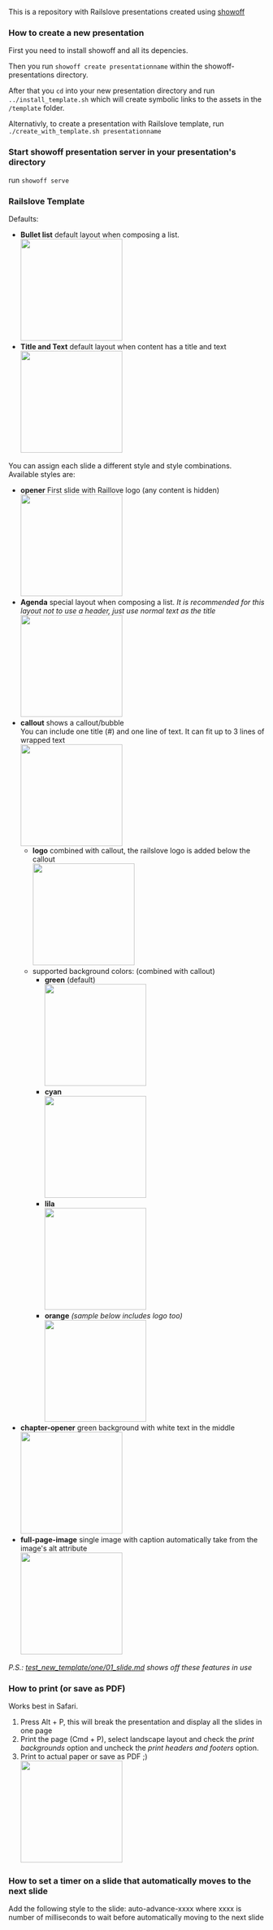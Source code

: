 This is a repository with Railslove presentations created using [showoff](https://github.com/schacon/showoff)

### How to create a new presentation

First you need to install showoff and all its depencies.

Then you run `showoff create presentationname` within the showoff-presentations directory.

After that you `cd` into your new presentation directory and run `../install_template.sh` which will create symbolic links to the assets in the `/template` folder.

Alternativly, to create a presentation with Railslove template, run `./create_with_template.sh presentationname`

### Start showoff presentation server in your presentation's directory
run `showoff serve`

### Railslove Template

Defaults:

* **Bullet list** default layout when composing a list.  
  [<img src="showoff-presentations/raw/master/template/readme-images/bulletpoints.png" width="200">](showoff-presentations/raw/master/template/readme-images/bulletpoints.png)
* **Title and Text** default layout when content has a title and text  
  [<img src="showoff-presentations/raw/master/template/readme-images/title-text.png" width="200">](showoff-presentations/raw/master/template/readme-images/title-text.png)

You can assign each slide a different style and style combinations.  
Available styles are:

* **opener** First slide with Raillove logo (any content is hidden)  
  [<img src="showoff-presentations/raw/master/template/readme-images/opener.png" width="200">](showoff-presentations/raw/master/template/readme-images/opener.png)
* **Agenda** special layout when composing a list. *It is recommended for this layout not to use a header, just use normal text as the title*  
  [<img src="showoff-presentations/raw/master/template/readme-images/agenda.png" width="200">](showoff-presentations/raw/master/template/readme-images/agenda.png)
* **callout** shows a callout/bubble  
  You can include one title (#) and one line of text. It can fit up to 3 lines of wrapped text  
  [<img src="showoff-presentations/raw/master/template/readme-images/callout-green.png" width="200">](showoff-presentations/raw/master/template/readme-images/callout-green.png)
  * **logo** combined with callout, the railslove logo is added below the callout  
    [<img src="showoff-presentations/raw/master/template/readme-images/callout-logo.png" width="200">](showoff-presentations/raw/master/template/readme-images/callout-logo.png)
  * supported background colors: (combined with callout)
      * **green** (default)  
        [<img src="showoff-presentations/raw/master/template/readme-images/callout-green.png" width="200">](showoff-presentations/raw/master/template/readme-images/callout-green.png)
      * **cyan**  
        [<img src="showoff-presentations/raw/master/template/readme-images/callout-cyan.png" width="200">](showoff-presentations/raw/master/template/readme-images/callout-cyan.png)
      * **lila**  
        [<img src="showoff-presentations/raw/master/template/readme-images/callout-lila.png" width="200">](showoff-presentations/raw/master/template/readme-images/callout-lila.png)
      * **orange** *(sample below includes logo too)*  
        [<img src="showoff-presentations/raw/master/template/readme-images/callout-orange-logo.png" width="200">](showoff-presentations/raw/master/template/readme-images/callout-orange-logo.png)
* **chapter-opener** green background with white text in the middle  
  [<img src="showoff-presentations/raw/master/template/readme-images/chapter-opener.png" width="200">](showoff-presentations/raw/master/template/readme-images/chapter-opener.png)
* **full-page-image** single image with caption automatically take from the image's alt attribute  
  [<img src="showoff-presentations/raw/master/template/readme-images/full-page-image.png" width="200">](showoff-presentations/raw/master/template/readme-images/full-page-image.png)

*P.S.: [test_new_template/one/01_slide.md](showoff-presentations/blob/master/test_new_template/one/01_slide.md) shows off these features in use*

### How to print (or save as PDF)

Works best in Safari.  
1. Press Alt + P, this will break the presentation and display all the slides in one page  
2. Print the page (Cmd + P), select landscape layout and check the *print backgrounds* option and uncheck the *print headers and footers* option.  
3. Print to actual paper or save as PDF ;)  
[<img src="showoff-presentations/raw/master/template/readme-images/safari-print.png" width="200">](showoff-presentations/raw/master/template/readme-images/safari-print.png)

### How to set a timer on a slide that automatically moves to the next slide

Add the following style to the slide: auto-advance-xxxx where xxxx is number of milliseconds to wait before automatically moving to the next slide

